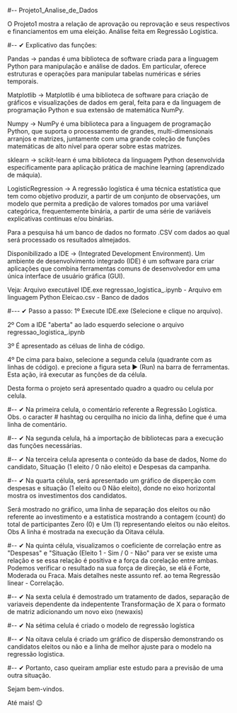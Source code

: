 #-- Projeto1_Analise_de_Dados

O Projeto1 mostra a relação de aprovação ou reprovação e seus respectivos e financiamentos em uma eleição. 
Análise feita em Regressão Logistica.

#-- ✔
Explicativo das funções:

Pandas -> pandas é uma biblioteca de software criada para a linguagem Python para manipulação e análise de dados. 
Em particular, oferece estruturas e operações para manipular  tabelas numéricas e séries temporais.

Matplotlib -> Matplotlib é uma biblioteca de software para criação de gráficos e visualizações de dados 
em geral, feita para e da linguagem de programação Python e sua extensão de matemática NumPy.

Numpy -> NumPy é uma biblioteca para a linguagem de programação Python, que suporta o processamento de grandes,
multi-dimensionais arranjos e matrizes, juntamente com uma grande coleção de funções matemáticas de
alto nível para operar sobre estas matrizes.

sklearn -> scikit-learn é uma biblioteca da linguagem Python desenvolvida especificamente para aplicação prática de
machine learning (aprendizado de máquia).

LogisticRegression -> A regressão logística é uma técnica estatística que tem como objetivo produzir,
a partir de um conjunto de observações, um modelo que permita a predição de valores tomados por uma 
variável categórica, frequentemente binária, a partir de uma série de variáveis explicativas contínuas
e/ou binárias.

Para a pesquisa há um banco de dados no formato .CSV com dados ao qual será processado os resultados
almejados.

Disponibilizado a IDE -> (Integrated Development Environment). Um ambiente de desenvolvimento integrado (IDE)
é um software para criar aplicações que combina ferramentas comuns de desenvolvedor em uma única interface de 
usuário gráfica (GUI).

Veja:
Arquivo executável IDE.exe
regressao_logistica_.ipynb - Arquivo em linguagem Python 
Eleicao.csv - Banco de dados

#--- ✔
Passo a passo:
1º Execute IDE.exe (Selecione e clique no arquivo).

2º Com a IDE "aberta" ao lado esquerdo selecione o arquivo regressao_logistica_.ipynb

3º É apresentado as céluas de linha de código.

4º De cima para baixo, selecione a segunda celula (quadrante com as linhas de código).
e precione a figura seta  ► (Run)  na barra de ferramentas. Esta ação, irá executar as funções de da célula. 

Desta forma o projeto será apresentado quadro a quadro ou celula por celula.

#-- ✔
Na primeira celula, o comentário referente a Regressão Logística.
Obs. o caracter  #  hashtag ou cerquilha no inicio da linha, define que é uma linha de comentário.    

#-- ✔
Na segunda celula, há a importação de bibliotecas para a execução das funções necessárias.  

#-- ✔
Na terceira celula apresenta o conteúdo da base de dados, Nome do candidato, Situação (1 eleito / 0 não eleito)
e Despesas da campanha. 

#-- ✔
Na quarta célula, será apresentado um gráfico de disperção com despesas e situação (1 eleito ou 0 Não eleito),
donde no eixo horizontal mostra os investimentos dos candidatos.

Será mostrado no gráfico, uma linha de separação dos eleitos ou não referente ao investimento e
a estatistica mostrando a contagem (count) do total de participantes Zero (0) e Um (1) representando eleitos ou não eleitos.
Obs A linha é mostrada na execução da Oitava célula.

#-- ✔
Na quinta célula, visualizamos o coeficiente de correlação entre as "Despesas" e "Situação (Eleito 1 - Sim / 0 - Não"
para ver se existe uma relação e se essa relação é positiva e a força da corelação entre ambas.
Podemos verificar o resultado na sua força de direção, se elá é Forte, Moderada ou Fraca.
Mais detalhes neste assunto ref. ao tema Regressão linear  - Correlação.

#-- ✔
Na sexta celula é demostrado um tratamento de dados, separação de variaveis dependente da indepentente
Transformação de X para o formato de matriz adicionando um novo eixo (newaxis)

#-- ✔
Na sétima celula é criado o modelo de regressão logística

#-- ✔
Na oitava celula é criado um gráfico de dispersão demonstrando os candidatos eleitos ou não e a linha
de melhor ajuste para o modelo na regressão logistica. 

#-- ✔
Portanto, caso queiram ampliar este estudo para a previsão de uma outra situação.

Sejam bem-vindos. 

Até mais! 😉

   
